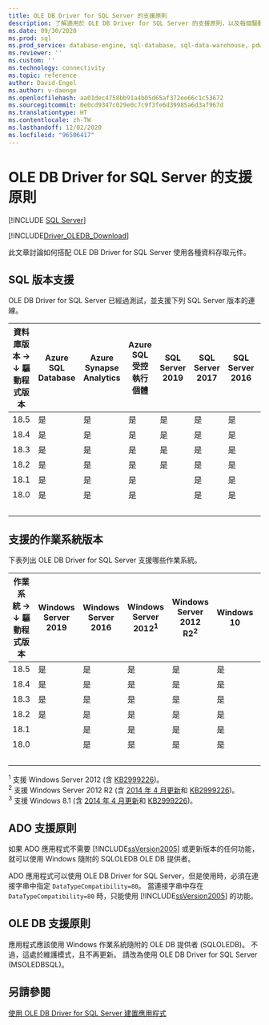 ```yaml
---
title: OLE DB Driver for SQL Server 的支援原則
description: 了解適用於 OLE DB Driver for SQL Server 的支援原則，以及每個驅動程式版本所支援的作業系統與 SQL 資料庫版本。
ms.date: 09/30/2020
ms.prod: sql
ms.prod_service: database-engine, sql-database, sql-data-warehouse, pdw
ms.reviewer: ''
ms.custom: ''
ms.technology: connectivity
ms.topic: reference
author: David-Engel
ms.author: v-daenge
ms.openlocfilehash: aa01dec4758bb91a4b05d65af372ee66c1c53672
ms.sourcegitcommit: 0e0cd9347c029e0c7c9f3fe6d39985a6d3af967d
ms.translationtype: HT
ms.contentlocale: zh-TW
ms.lasthandoff: 12/02/2020
ms.locfileid: "96506417"
---
```

# <a name="support-policies-for-ole-db-driver-for-sql-server"></a>OLE DB Driver for SQL Server 的支援原則
[!INCLUDE [SQL Server](../../../includes/applies-to-version/sql-asdb-asdbmi-asa-pdw.md)]

[!INCLUDE[Driver_OLEDB_Download](../../../includes/driver_oledb_download.md)]

此文章討論如何搭配 OLE DB Driver for SQL Server 使用各種資料存取元件。  

## <a name="sql-version-support"></a>SQL 版本支援  

OLE DB Driver for SQL Server 已經過測試，並支援下列 SQL Server 版本的連線。

| 資料庫版本&nbsp;&#8594;<br />&#8595; 驅動程式版本 | Azure SQL Database | Azure Synapse Analytics | Azure SQL 受控執行個體 | SQL Server 2019 | SQL Server 2017 | SQL Server 2016 | SQL Server 2014 | SQL Server 2012 |
|----|---|---|---|---|---|---|---|---|
|18.5|是|是|是|是|是|是|是|是|
|18.4|是|是|是|是|是|是|是|是|
|18.3|是|是|是|是|是|是|是|是|
|18.2|是|是|是|是|是|是|是|是|
|18.1|是|是|是|   |是|是|是|是|
|18.0|是|是|是|   |是|是|是|是|
| &nbsp; | &nbsp; | &nbsp; | &nbsp; | &nbsp; | &nbsp; | &nbsp; | &nbsp; | &nbsp; |

## <a name="supported-operating-system-versions"></a>支援的作業系統版本  

下表列出 OLE DB Driver for SQL Server 支援哪些作業系統。  

| 作業系統&nbsp;&#8594;<br />&#8595; 驅動程式版本 | Windows Server 2019 | Windows Server 2016 | Windows Server 2012<sup>1</sup> | Windows Server 2012 R2<sup>2</sup> | Windows 10 | Windows 8.1<sup>3</sup> |
|----|---|---|---|---|---|---|
|18.5|是|是|是|是|是|是|
|18.4|是|是|是|是|是|是|
|18.3|是|是|是|是|是|是|
|18.2|是|是|是|是|是|是|
|18.1|   |是|是|是|是|是|
|18.0|   |是|是|是|是|是|
| &nbsp; | &nbsp; | &nbsp; | &nbsp; | &nbsp; | &nbsp; | &nbsp; |

<sup>1</sup> 支援 Windows Server 2012 (含 [KB2999226](https://go.microsoft.com/fwlink/?linkid=2074061))。  
<sup>2</sup> 支援 Windows Server 2012 R2 (含 [2014 年 4 月更新](https://go.microsoft.com/fwlink/?linkid=2073785)和 [KB2999226](https://go.microsoft.com/fwlink/?linkid=2074061))。  
<sup>3</sup> 支援 Windows 8.1 (含 [2014 年 4 月更新](https://go.microsoft.com/fwlink/?linkid=2073785)和 [KB2999226](https://go.microsoft.com/fwlink/?linkid=2074061))。  

## <a name="ado-support-policies"></a>ADO 支援原則  

如果 ADO 應用程式不需要 [!INCLUDE[ssVersion2005](../../../includes/ssversion2005-md.md)] 或更新版本的任何功能，就可以使用 Windows 隨附的 SQLOLEDB OLE DB 提供者。  

ADO 應用程式可以使用 OLE DB Driver for SQL Server，但是使用時，必須在連接字串中指定 `DataTypeCompatibility=80`。 當連接字串中存在 `DataTypeCompatibility=80` 時，只能使用 [!INCLUDE[ssVersion2005](../../../includes/ssversion2005-md.md)] 的功能。  

## <a name="ole-db-support-policies"></a>OLE DB 支援原則  

應用程式應該使用 Windows 作業系統隨附的 OLE DB 提供者 (SQLOLEDB)。 不過，這處於維護模式，且不再更新。 請改為使用 OLE DB Driver for SQL Server (MSOLEDBSQL)。

## <a name="see-also"></a>另請參閱  

[使用 OLE DB Driver for SQL Server 建置應用程式](../../oledb/applications/building-applications-with-oledb-driver-for-sql-server.md)
